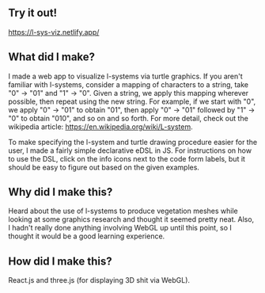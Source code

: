 ## Try it out!

https://l-sys-viz.netlify.app/

## What did I make?

I made a web app to visualize l-systems via turtle graphics. If you aren't familiar with l-systems, consider a mapping of characters to a string, take "0" -> "01" and "1" -> "0". Given a string, we apply this mapping wherever possible, then repeat using the new string. For example, if we start with "0", we apply "0" -> "01" to obtain "01", then apply "0" -> "01" followed by "1" -> "0" to obtain "010", and so on and so forth. For more detail, check out the wikipedia article: https://en.wikipedia.org/wiki/L-system.

To make specifying the l-system and turtle drawing procedure easier for the user, I  made a fairly simple declarative eDSL in JS. For instructions on how to use the DSL, click on the info icons next to the code form labels, but it should be easy to figure out based on the given examples.

## Why did I make this?

Heard about the use of l-systems to produce vegetation meshes while looking at some graphics research and thought it seemed pretty neat. Also, I hadn't really done anything involving WebGL up until this point, so I thought it would be a good learning experience.

## How did I make this?

React.js and three.js (for displaying 3D shit via WebGL).